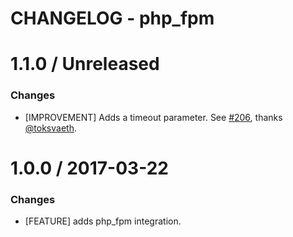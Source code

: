 # CHANGELOG - php_fpm

1.1.0 / Unreleased
==================

### Changes

* [IMPROVEMENT] Adds a timeout parameter. See [#206][], thanks [@toksvaeth][].

1.0.0 / 2017-03-22
==================

### Changes

* [FEATURE] adds php_fpm integration.

[#206]: https://github.com/DataDog/integrations-core/issues/206
[@toksvaeth]: https://github.com/toksvaeth

[#206]: https://github.com/DataDog/integrations-core/issues/206
[@toksvaeth]: https://github.com/toksvaeth
